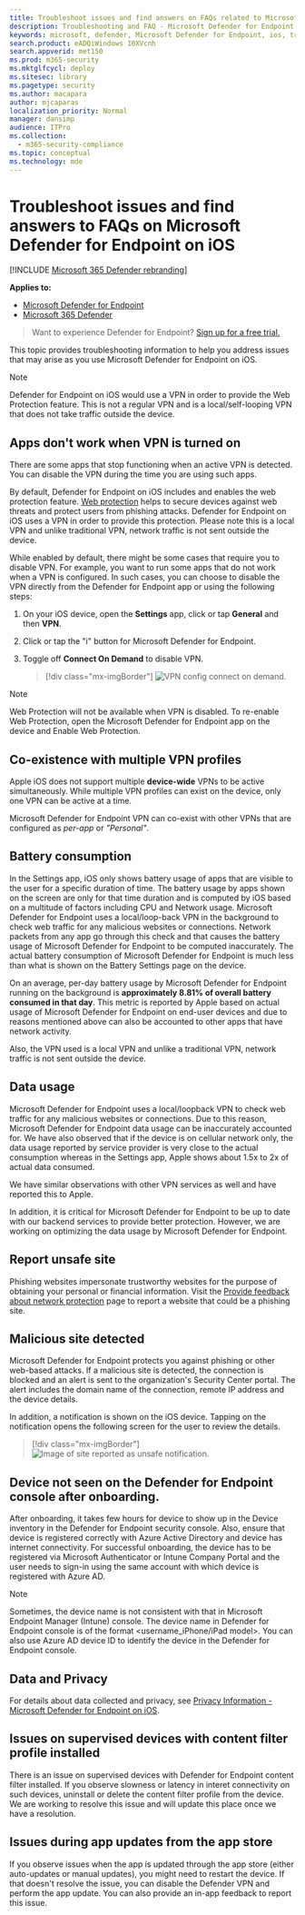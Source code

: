 ```yaml
---
title: Troubleshoot issues and find answers on FAQs related to Microsoft Defender for Endpoint on iOS
description: Troubleshooting and FAQ - Microsoft Defender for Endpoint on iOS
keywords: microsoft, defender, Microsoft Defender for Endpoint, ios, troubleshoot, faq, how to
search.product: eADQiWindows 10XVcnh
search.appverid: met150
ms.prod: m365-security
ms.mktglfcycl: deploy
ms.sitesec: library
ms.pagetype: security
ms.author: macapara
author: mjcaparas
localization_priority: Normal
manager: dansimp
audience: ITPro
ms.collection: 
  - m365-security-compliance
ms.topic: conceptual
ms.technology: mde
---
```


# Troubleshoot issues and find answers to FAQs on Microsoft Defender for Endpoint on iOS

[!INCLUDE [Microsoft 365 Defender rebranding](../../includes/microsoft-defender.md)]

**Applies to:**
- [Microsoft Defender for Endpoint](https://go.microsoft.com/fwlink/p/?linkid=2154037)
- [Microsoft 365 Defender](https://go.microsoft.com/fwlink/?linkid=2118804)

> Want to experience Defender for Endpoint? [Sign up for a free trial.](https://signup.microsoft.com/create-account/signup?products=7f379fee-c4f9-4278-b0a1-e4c8c2fcdf7e&ru=https://aka.ms/MDEp2OpenTrial?ocid=docs-wdatp-exposedapis-abovefoldlink)

This topic provides troubleshooting information to help you address issues that may arise as you use Microsoft Defender for Endpoint on iOS.



> [!NOTE]
> Defender for Endpoint on iOS would use a VPN in order to provide the Web Protection feature. This is not a regular VPN and is a local/self-looping VPN that does not take traffic outside the device.

## Apps don't work when VPN is turned on
There are some apps that stop functioning when an active VPN is detected. You can disable the VPN during the time you are using such apps. 

By default, Defender for Endpoint on iOS includes and enables the web protection feature. [Web protection](web-protection-overview.md) helps to secure devices against web threats and protect users from phishing attacks. Defender for Endpoint on iOS uses a VPN in order to provide this protection. Please note this is a local VPN and unlike traditional VPN, network traffic is not sent outside the device.

While enabled by default, there might be some cases that require you to disable VPN. For example, you want to run some apps that do not work when a VPN is configured. In such cases, you can choose to disable the VPN directly from the Defender for Endpoint app or using the following steps:

1. On your iOS device, open the **Settings** app, click or tap **General** and then **VPN**.
1. Click or tap the "i" button for Microsoft Defender for Endpoint.
1. Toggle off **Connect On Demand** to disable VPN.

    > [!div class="mx-imgBorder"]
    > ![VPN config connect on demand.](images/ios-vpn-config.png)

> [!NOTE]
> Web Protection will not be available when VPN is disabled. To re-enable Web Protection, open the Microsoft Defender for Endpoint app on the device and Enable Web Protection.

## Co-existence with multiple VPN profiles

Apple iOS does not support multiple **device-wide** VPNs to be active simultaneously. While multiple VPN profiles can exist on the device, only one VPN can be active at a time.

Microsoft Defender for Endpoint VPN can co-exist with other VPNs that are configured as *per-app* or *"Personal"*.

## Battery consumption

In the Settings app, iOS only shows battery usage of apps that are visible to the user for a specific duration of time. The battery usage by apps shown on the screen are only for that time duration and is computed by iOS based on a multitude of factors including CPU and Network usage. Microsoft Defender for Endpoint uses a local/loop-back VPN in the background to check web traffic for any malicious websites or connections. Network packets from any app go through this check and that causes the battery usage of Microsoft Defender for Endpoint to be computed inaccurately. The actual battery consumption of Microsoft Defender for Endpoint is much less than what is shown on the Battery Settings page on the device.

On an average, per-day battery usage by Microsoft Defender for Endpoint running on the background is **approximately 8.81% of overall battery consumed in that day**. This metric is reported by Apple based on actual usage of Microsoft Defender for Endpoint on end-user devices and due to reasons mentioned above can also be accounted to other apps that have network activity.

Also, the VPN used is a local VPN and unlike a traditional VPN, network traffic is not sent outside the device.

## Data usage

Microsoft Defender for Endpoint uses a local/loopback VPN to check web traffic for any malicious websites or connections. Due to this reason, Microsoft Defender for Endpoint data usage can be inaccurately accounted for. We have also observed that if the device is on cellular network only, the data usage reported by service provider is very close to the actual consumption whereas in the Settings app, Apple shows about 1.5x to 2x of actual data consumed.

We have similar observations with other VPN services as well and have reported this to Apple.

In addition, it is critical for Microsoft Defender for Endpoint to be up to date with our backend services to provide better protection. However, we are working on optimizing the data usage by Microsoft Defender for Endpoint.

## Report unsafe site

Phishing websites impersonate trustworthy websites for the purpose of obtaining your personal or financial information. Visit the [Provide feedback about network protection](https://www.microsoft.com/wdsi/support/report-unsafe-site) page to report a website that could be a phishing site.

## Malicious site detected

Microsoft Defender for Endpoint protects you against phishing or other web-based attacks. If a malicious site is detected, the connection is blocked and an alert is sent to the organization's Security Center portal. The alert includes the domain name of the connection, remote IP address and the device details.

In addition, a notification is shown on the iOS device. Tapping on the notification opens the following screen for the user to review the details.

> [!div class="mx-imgBorder"]
> ![Image of site reported as unsafe notification.](images/ios-phish-alert.png)

## Device not seen on the Defender for Endpoint console after onboarding.

After onboarding, it takes few hours for device to show up in the Device inventory in the Defender for Endpoint security console. Also, ensure that device is registered correctly with Azure Active Directory and device has internet connectivity. For successful onboarding, the device has to be registered via Microsoft Authenticator or Intune Company Portal and the user needs to sign-in using the same account with which device is registered with Azure AD.

> [!NOTE]
> Sometimes, the device name is not consistent with that in Microsoft Endpoint Manager (Intune) console. The device name in Defender for Endpoint console is of the format <username_iPhone/iPad model>. You can also use Azure AD device ID to identify the device in the Defender for Endpoint console.

## Data and Privacy

For details about data collected and privacy, see [Privacy Information - Microsoft Defender for Endpoint on iOS](ios-privacy.md).

## Issues on supervised devices with content filter profile installed

There is an issue on supervised devices with Defender for Endpoint content filter installed. If you observe slowness or latency in interet connectivity on such devices, uninstall or delete the content filter profile from the device. We are working to resolve this issue and will update this place once we have a resolution. 

## Issues during app updates from the app store

If you observe issues when the app is updated through the app store (either auto-updates or manual updates), you might need to restart the device. If that doesn't resolve the issue, you can disable the Defender VPN and perform the app update. You can also provide an in-app feedback to report this issue.

